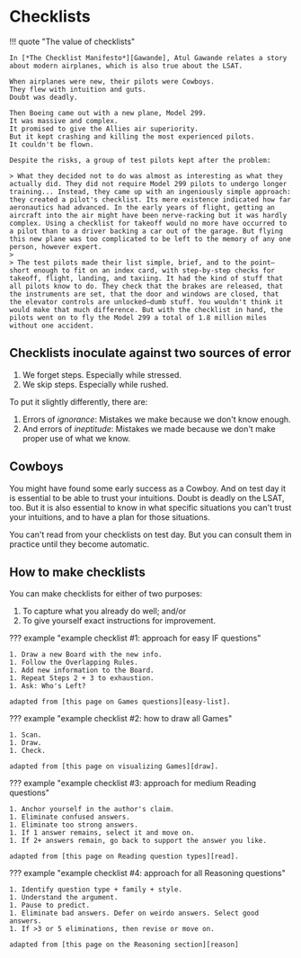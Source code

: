 # Checklists

!!! quote "The value of checklists"

    In [*The Checklist Manifesto*][Gawande], Atul Gawande relates a story about modern airplanes, which is also true about the LSAT.

    When airplanes were new, their pilots were Cowboys.
    They flew with intuition and guts.
    Doubt was deadly.

    Then Boeing came out with a new plane, Model 299. 
    It was massive and complex. 
    It promised to give the Allies air superiority. 
    But it kept crashing and killing the most experienced pilots.
    It couldn't be flown.

    Despite the risks, a group of test pilots kept after the problem:

    > What they decided not to do was almost as interesting as what they actually did. They did not require Model 299 pilots to undergo longer training... Instead, they came up with an ingeniously simple approach: they created a pilot's checklist. Its mere existence indicated how far aeronautics had advanced. In the early years of flight, getting an aircraft into the air might have been nerve-racking but it was hardly complex. Using a checklist for takeoff would no more have occurred to a pilot than to a driver backing a car out of the garage. But flying this new plane was too complicated to be left to the memory of any one person, however expert.
    > 
    > The test pilots made their list simple, brief, and to the point—short enough to fit on an index card, with step-by-step checks for takeoff, flight, landing, and taxiing. It had the kind of stuff that all pilots know to do. They check that the brakes are released, that the instruments are set, that the door and windows are closed, that the elevator controls are unlocked—dumb stuff. You wouldn't think it would make that much difference. But with the checklist in hand, the pilots went on to fly the Model 299 a total of 1.8 million miles without one accident.

## Checklists inoculate against two sources of error

1. We forget steps. Especially while stressed.
1. We skip steps. Especially while rushed.

To put it slightly differently, there are:

1. Errors of *ignorance*: Mistakes we make because we don't know enough.
1. And errors of *ineptitude*: Mistakes we made because we don't make proper use of what we know.

## Cowboys

You might have found some early success as a Cowboy.
And on test day it is essential to be able to trust your intuitions.
Doubt is deadly on the LSAT, too.
But it is also essential to know in what specific situations you can't trust your intuitions, and to have a plan for those situations.

You can't read from your checklists on test day.
But you can consult them in practice until they become automatic.

## How to make checklists

You can make checklists for either of two purposes:

1. To capture what you already do well; and/or
1. To give yourself exact instructions for improvement.

??? example "example checklist #1: approach for easy IF questions"

    1. Draw a new Board with the new info.
    1. Follow the Overlapping Rules.
    1. Add new information to the Board.
    1. Repeat Steps 2 + 3 to exhaustion.
    1. Ask: Who's Left?

    adapted from [this page on Games questions][easy-list].

??? example "example checklist #2: how to draw all Games"

    1. Scan.
    1. Draw.
    1. Check.

    adapted from [this page on visualizing Games][draw].

??? example "example checklist #3: approach for medium Reading questions"

    1. Anchor yourself in the author's claim.
    1. Eliminate confused answers.
    1. Eliminate too strong answers.
    1. If 1 answer remains, select it and move on.
    1. If 2+ answers remain, go back to support the answer you like.
    
    adapted from [this page on Reading question types][read].

??? example "example checklist #4: approach for all Reasoning questions"

    1. Identify question type + family + style.
    1. Understand the argument.
    1. Pause to predict.
    1. Eliminate bad answers. Defer on weirdo answers. Select good answers.
    1. If >3 or 5 eliminations, then revise or move on.

    adapted from [this page on the Reasoning section][reason]

[Gawande]: http://atulgawande.com/book/the-checklist-manifesto/
[easy-list]: /game/questions/
[draw]: /game/visualize/
[read]: /read/size/
[reason]: /reason/
